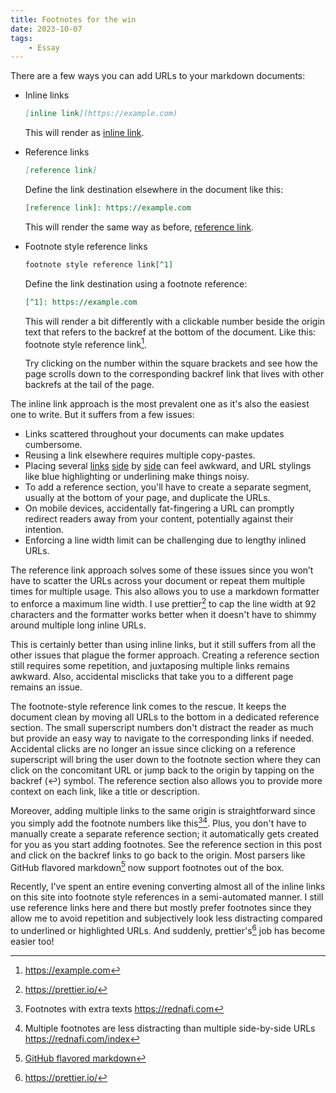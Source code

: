 ```yaml
---
title: Footnotes for the win
date: 2023-10-07
tags:
    - Essay
---
```


There are a few ways you can add URLs to your markdown documents:

-   Inline links

    ```md
    [inline link](https://example.com)
    ```

    This will render as [inline link](https://example.com).

-   Reference links

    ```md
    [reference link]
    ```

    Define the link destination elsewhere in the document like this:

    ```md
    [reference link]: https://example.com
    ```

    This will render the same way as before, [reference link].

-   Footnote style reference links

    ```md
    footnote style reference link[^1]
    ```

    Define the link destination using a footnote reference:

    ```md
    [^1]: https://example.com
    ```

    This will render a bit differently with a clickable number beside the origin text that
    refers to the backref at the bottom of the document. Like this: footnote style reference
    link[^1].

    Try clicking on the number within the square brackets and see how the page scrolls down
    to the corresponding backref link that lives with other backrefs at the tail of the
    page.

The inline link approach is the most prevalent one as it's also the easiest one to write.
But it suffers from a few issues:

-   Links scattered throughout your documents can make updates cumbersome.
-   Reusing a link elsewhere requires multiple copy-pastes.
-   Placing several [links][reference link] [side][reference link] by [side][reference link]
    can feel awkward, and URL stylings like blue highlighting or underlining make things
    noisy.
-   To add a reference section, you'll have to create a separate segment, usually at the
    bottom of your page, and duplicate the URLs.
-   On mobile devices, accidentally fat-fingering a URL can promptly redirect readers away
    from your content, potentially against their intention.
-   Enforcing a line width limit can be challenging due to lengthy inlined URLs.

The reference link approach solves some of these issues since you won’t have to scatter the
URLs across your document or repeat them multiple times for multiple usage. This also allows
you to use a markdown formatter to enforce a maximum line width. I use prettier[^2] to cap
the line width at 92 characters and the formatter works better when it doesn't have to
shimmy around multiple long inline URLs.

This is certainly better than using inline links, but it still suffers from all the other
issues that plague the former approach. Creating a reference section still requires some
repetition, and juxtaposing multiple links remains awkward. Also, accidental misclicks that
take you to a different page remains an issue.

The footnote-style reference link comes to the rescue. It keeps the document clean by moving
all URLs to the bottom in a dedicated reference section. The small superscript numbers don't
distract the reader as much but provide an easy way to navigate to the corresponding links
if needed. Accidental clicks are no longer an issue since clicking on a reference
superscript will bring the user down to the footnote section where they can click on the
concomitant URL or jump back to the origin by tapping on the backref (↩︎) symbol. The
reference section also allows you to provide more context on each link, like a title or
description.

Moreover, adding multiple links to the same origin is straightforward since you simply add
the footnote numbers like this[^3][^4]. Plus, you don't have to manually create a separate
reference section; it automatically gets created for you as you start adding footnotes. See
the reference section in this post and click on the backref links to go back to the origin.
Most parsers like GitHub flavored markdown[^5] now support footnotes out of the box.

Recently, I've spent an entire evening converting almost all of the inline links on this
site into footnote style references in a semi-automated manner. I still use reference links
here and there but mostly prefer footnotes since they allow me to avoid repetition and
subjectively look less distracting compared to underlined or highlighted URLs. And suddenly,
prettier's[^2] job has become easier too!

[^1]: https://example.com

[^2]: https://prettier.io/

[^3]: Footnotes with extra texts <https://rednafi.com>

[^4]:
    Multiple footnotes are less distracting than multiple side-by-side URLs
    <https://rednafi.com/index>

[^5]: [GitHub flavored markdown](https://github.github.com/gfm/)

[^6]:
    [Checkout the raw markdown file of this post](https://github.com/rednafi/rednafi.com/blob/main/content/zephyr/footnotes_for_the_win.md)

[reference link]: https://example.com
